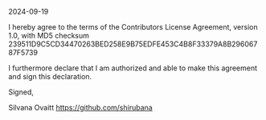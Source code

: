 2024-09-19

I hereby agree to the terms of the Contributors License
Agreement, version 1.0, with MD5 checksum 239511D9C5CD34470263BED258E9B75EDFE453C4B8F33379A8B29606787F5739
	

I furthermore declare that I am authorized and able to make this
agreement and sign this declaration.

Signed,

Silvana Ovaitt
https://github.com/shirubana